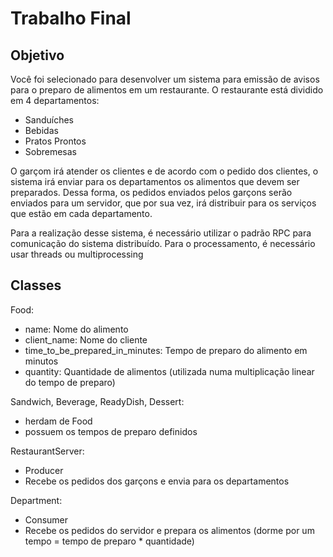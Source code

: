 # Trabalho Final

## Objetivo

Você foi selecionado para desenvolver um sistema para emissão de avisos para o preparo de alimentos em um restaurante. O restaurante está dividido em 4 departamentos:
- Sanduíches
- Bebidas
- Pratos Prontos
- Sobremesas

O garçom irá atender os clientes e de acordo com o pedido dos clientes, o sistema irá enviar para os departamentos os alimentos que devem ser preparados. Dessa forma, os pedidos enviados pelos garçons serão enviados para um servidor, que por sua vez, irá distribuir para os serviços que estão em cada departamento.

Para a realização desse sistema, é necessário utilizar o padrão RPC para comunicação do sistema distribuído. Para o processamento, é necessário usar threads ou multiprocessing

## Classes
Food:
- name: Nome do alimento
- client_name: Nome do cliente
- time_to_be_prepared_in_minutes: Tempo de preparo do alimento em minutos
- quantity: Quantidade de alimentos (utilizada numa multiplicação linear do tempo de preparo)

Sandwich, Beverage, ReadyDish, Dessert:
- herdam de Food
- possuem os tempos de preparo definidos

RestaurantServer:
- Producer
- Recebe os pedidos dos garçons e envia para os departamentos

Department:
- Consumer
- Recebe os pedidos do servidor e prepara os alimentos (dorme por um tempo = tempo de preparo * quantidade)
